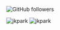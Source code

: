 

![GitHub followers](https://img.shields.io/github/followers/jkpark?logo=GitHub&style=for-the-badge)


<!--
**jkpark/jkpark** is a ✨ _special_ ✨ repository because its `README.md` (this file) appears on your GitHub profile.

Here are some ideas to get you started:

- 🔭 I’m currently working on ...
- 🌱 I’m currently learning ...
- 👯 I’m looking to collaborate on ...
- 🤔 I’m looking for help with ...
- 💬 Ask me about ...
- 📫 How to reach me: ...
- 😄 Pronouns: ...
- ⚡ Fun fact: ...
-->


<img src="https://github-readme-stats.vercel.app/api/top-langs/?username=jkpark&layout=compact&hide=html" alt="jkpark" />

<img src="https://github-readme-stats.vercel.app/api?username=jkpark&show_icons=true" alt="jkpark" />

